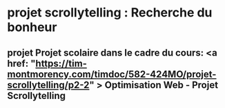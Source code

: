 
# projet scrollytelling : Recherche du bonheur
## projet Projet scolaire dans le cadre du cours: <a href: "https://tim-montmorency.com/timdoc/582-424MO/projet-scrollytelling/p2-2" > Optimisation Web - Projet Scrollytelling </a>
